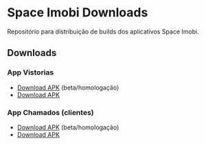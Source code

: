 # Space Imobi Downloads

Repositório para distribuição de builds dos aplicativos Space Imobi.

## Downloads

### App Vistorias 
- [Download APK](https://spaceimobi.github.io/public/spaceimobi-vistorias-beta.apk) (beta/homologação)
- [Download APK](https://spaceimobi.github.io/public/spaceimobi-vistorias.apk)


### App Chamados (clientes)
- [Download APK](https://spaceimobi.github.io/public/spaceimobi-clientes-beta.apk) (beta/homologação)
- [Download APK](https://spaceimobi.github.io/public/spaceimobi-clientes.apk)
